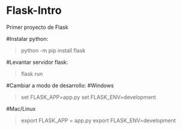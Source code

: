 # Flask-Intro
Primer proyecto de Flask


#Instalar python:
> python -m pip install flask

#Levantar servidor flask:
> flask run

#Cambiar a modo de desarrollo:
#Windows
> set FLASK_APP=app.py
> set FLASK_ENV=development

#Mac/Linux
> export FLASK_APP = app.py
> export FLASK_ENV=development
